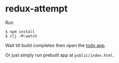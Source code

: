 # redux-attempt

Run
```
$ npm install
$ clj -M:watch
```
Wait till build completes then open the [todo app](http://localhost:8081/).

Or just simply run prebuilt app at `public/index.html`.

